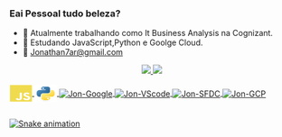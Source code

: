 ### Eai Pessoal tudo beleza? 

- 🔭 Atualmente trabalhando como It Business Analysis na Cognizant.
- 🌱 Estudando JavaScript,Python e Goolge Cloud.
- 💬 Jonathan7ar@gmail.com

<div align="center">
  <a href="https://github.com/jonathanrodriguez7">
  <img height="180em" src="https://github-readme-stats.vercel.app/api?username=jonathanrodriguez7&show_icons=true&theme=dark&include_all_commits=true&count_private=true"/>
  <img height="180em" src="https://github-readme-stats.vercel.app/api/top-langs/?username=jonathanrodriguez7&layout=compact&langs_count=7&theme=dark"/>
</div>
  <div style="display: inline_block"><br>
  <img align="center" alt="Jon-Js" height="30" width="40" src="https://raw.githubusercontent.com/devicons/devicon/master/icons/javascript/javascript-plain.svg">
  <img align="center" alt="Jon-Python" height="30" width="40" src="https://raw.githubusercontent.com/devicons/devicon/master/icons/python/python-original.svg">
  <img align="center" alt="Jon-Google" height="30" width="40" src="https://cdn.jsdelivr.net/gh/devicons/devicon/icons/google/google-original.svg" />
  <img align="center" alt="Jon-VScode" height="30" width="40" src= "https://cdn.jsdelivr.net/gh/devicons/devicon/icons/vscode/vscode-original.svg" />
  <img align="center" alt="Jon-SFDC" height="30" width="40" src= "https://cdn.jsdelivr.net/gh/devicons/devicon/icons/salesforce/salesforce-original.svg" />
  <img align="center" alt="Jon-GCP" height="30" width="40" src= "https://cdn.jsdelivr.net/gh/devicons/devicon/icons/googlecloud/googlecloud-original.svg" />

</div> 
  
   ##
  
  <div> 
 
 ![Snake animation](https://github.com/jonathanrodriguez7/jonathanrodriguez7/blob/output/github-contribution-grid-snake.svg)
 
</div>
 
